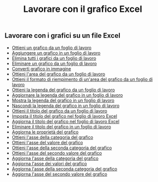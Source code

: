 ﻿---
title: Lavorare con il grafico Excel
second_title: Documen
linktitle: Grafico
type: docs
url: /it/charts/
aliases: [/working-with-charts/]
keywords: REST API, spreadsheets, excel, chart
description: "Cells.Cloud API per Excel opera: operano i grafici"
weight: 100
kwords: Excel, Office Cloud, REST API, Foglio di calcolo, PDF, CSV, Json, Markdown, Grafici
---
## Lavorare con i grafici su un file Excel

- [Ottieni un grafico da un foglio di lavoro](/cells/it/get-chart-from-a-worksheet/)
- [Aggiungere un grafico in un foglio di lavoro](/cells/it/add-a-chart-in-a-worksheet/)
- [Elimina tutti i grafici da un foglio di lavoro](/cells/it/delete-all-charts-from-a-worksheet/)
- [Eliminare un grafico da un foglio di lavoro](/cells/it/delete-a-chart-from-a-worksheet/)
- [Converti grafico in immagine](/cells/it/convert-chart-to-image/)
- [Ottieni l'area del grafico da un foglio di lavoro](/cells/it/get-chart-area-from-a-worksheet/)
- [Ottieni il formato di riempimento di un'area del grafico da un foglio di lavoro](/cells/it/get-fill-format-of-a-chart-area-from-a-worksheet/)
- [Ottieni la legenda del grafico da un foglio di lavoro](/cells/it/get-chart-legend-from-a-worksheet/)
- [Aggiornare la legenda del grafico in un foglio di lavoro](/cells/it/update-chart-legend-in-a-worksheet/)
- [Mostra la legenda del grafico in un foglio di lavoro](/cells/it/show-chart-legend-in-a-worksheet/)
- [Nascondi la legenda del grafico in un foglio di lavoro](/cells/it/hide-chart-legend-in-a-worksheet/)
- [Ottieni il titolo del grafico da un foglio di lavoro](/cells/it/get-chart-title-from-a-worksheet/)
- [Imposta il titolo del grafico nel foglio di lavoro Excel](/cells/it/set-chart-title-in-excel-worksheet/)
- [Aggiorna il titolo del grafico nel foglio di lavoro Excel](/cells/it/update-chart-title-in-excel-worksheet/)
- [Eliminare il titolo del grafico in un foglio di lavoro](/cells/it/delete-chart-title-in-a-worksheet/)
- [Aggiorna le proprietà del grafico](/cells/it/charts/propreties/update/)
- [Ottieni l'asse della categoria del grafico](/cells/it/charts/category-axis/get/)
- [Ottieni l'asse del valore del grafico](/cells/it/charts/value-axis/get/)
- [Ottieni l'asse della seconda categoria del grafico](/cells/it/charts/second-category-axis/get/)
- [Ottieni l'asse del secondo valore del grafico](/cells/it/charts/second-value-axis/get/)
- [Aggiorna l'asse della categoria del grafico](/cells/it/charts/category-axis/update/)
- [Aggiorna l'asse dei valori del grafico](/cells/it/charts/value-axis/update/)
- [Aggiorna l'asse della seconda categoria del grafico](/cells/it/charts/second-category-axis/update/)
- [Aggiorna l'asse del secondo valore del grafico](/cells/it/charts/second-value-axis/update/)

